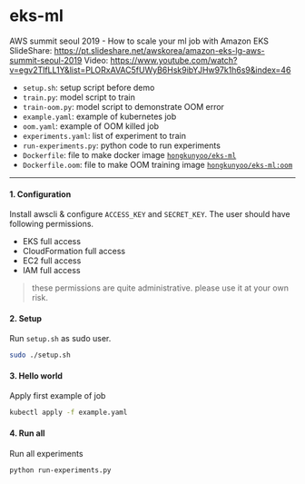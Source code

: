 # eks-ml
AWS summit seoul 2019 - How to scale your ml job with Amazon EKS
SlideShare: https://pt.slideshare.net/awskorea/amazon-eks-lg-aws-summit-seoul-2019
Video: https://www.youtube.com/watch?v=egv2TlfLL1Y&list=PLORxAVAC5fUWyB6Hsk9ibYJHw97k1h6s9&index=46

- `setup.sh`: setup script before demo
- `train.py`: model script to train
- `train-oom.py`: model script to demonstrate OOM error
- `example.yaml`: example of kubernetes job
- `oom.yaml`: example of OOM killed job
- `experiments.yaml`: list of experiment to train
- `run-experiments.py`: python code to run experiments
- `Dockerfile`: file to make docker image [`hongkunyoo/eks-ml`](https://hub.docker.com/r/hongkunyoo/eks-ml)
- `Dockerfile.oom`: file to make OOM training image [`hongkunyoo/eks-ml:oom`](https://hub.docker.com/r/hongkunyoo/eks-ml)


---

#### 1. Configuration
Install awscli & configure `ACCESS_KEY` and `SECRET_KEY`.
The user should have following permissions.
- EKS full access
- CloudFormation full access
- EC2 full access
- IAM full access
> these permissions are quite administrative. please use it at your own risk.

#### 2. Setup
Run `setup.sh` as sudo user.
```bash
sudo ./setup.sh
```

#### 3. Hello world
Apply first example of job
```bash
kubectl apply -f example.yaml
```

#### 4. Run all
Run all experiments
```bash
python run-experiments.py
```
